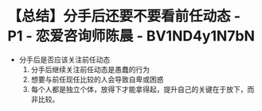 # 【总结】分手后还要不要看前任动态 - P1 - 恋爱咨询师陈晨 - BV1ND4y1N7bN

-   分手后是否应该关注前任动态
    1.  分手后继续关注前任动态是愚蠢的行为
    2.  想要与前任现任比较的人会导致自卑或困惑
    3.  每个人都是独立个体，放得下才能拿得起，提升自己的关键在于放下，而非比较。